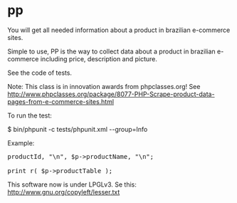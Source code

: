 pp
==

You will get all needed information about a product in brazilian e-commerce sites.

Simple to use, PP is the way to collect data about a product in brazilian e-commerce including price, description and picture.

See the code of tests.

Note: This class is in innovation awards from phpclasses.org! See http://www.phpclasses.org/package/8077-PHP-Scrape-product-data-pages-from-e-commerce-sites.html

To run the test:

$ bin/phpunit -c tests/phpunit.xml --group=Info

Example:

<pre>
<?
/**
* Getting information from ID 111970051
*/

use Puller\Target\SubmarinoProductInfo;

//http://www.submarino.com.br/produto/111970051
$productid = 111970051;

$p = new SubmarinoProductInfo( $productid );

echo $p->productId, "\n", $p->productName, "\n";

print_r( $p->productTable );
</pre>

This software now is under LPGLv3. Se this:
http://www.gnu.org/copyleft/lesser.txt
